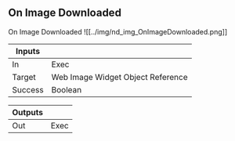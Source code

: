 ## On Image Downloaded
On Image Downloaded
![[../img/nd_img_OnImageDownloaded.png]]

|Inputs||
|--|--|
| In | Exec |
| Target | Web Image Widget Object Reference |
| Success | Boolean |

|Outputs||
|--|--|
| Out | Exec |
